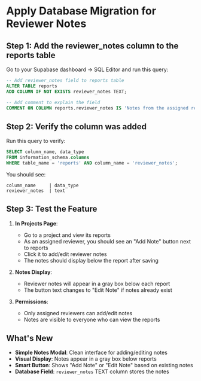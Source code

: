 # Apply Database Migration for Reviewer Notes

## Step 1: Add the reviewer_notes column to the reports table

Go to your Supabase dashboard → SQL Editor and run this query:

```sql
-- Add reviewer_notes field to reports table
ALTER TABLE reports 
ADD COLUMN IF NOT EXISTS reviewer_notes TEXT;

-- Add comment to explain the field
COMMENT ON COLUMN reports.reviewer_notes IS 'Notes from the assigned reviewer explaining approval, revision requests, or rejection reasons';
```

## Step 2: Verify the column was added

Run this query to verify:

```sql
SELECT column_name, data_type 
FROM information_schema.columns 
WHERE table_name = 'reports' AND column_name = 'reviewer_notes';
```

You should see:
```
column_name     | data_type
reviewer_notes  | text
```

## Step 3: Test the Feature

1. **In Projects Page**:
   - Go to a project and view its reports
   - As an assigned reviewer, you should see an "Add Note" button next to reports
   - Click it to add/edit reviewer notes
   - The notes should display below the report after saving

2. **Notes Display**:
   - Reviewer notes will appear in a gray box below each report
   - The button text changes to "Edit Note" if notes already exist

3. **Permissions**:
   - Only assigned reviewers can add/edit notes
   - Notes are visible to everyone who can view the reports

## What's New

- **Simple Notes Modal**: Clean interface for adding/editing notes
- **Visual Display**: Notes appear in a gray box below reports
- **Smart Button**: Shows "Add Note" or "Edit Note" based on existing notes
- **Database Field**: `reviewer_notes` TEXT column stores the notes
